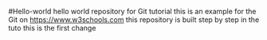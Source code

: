 #Hello-world
hello world repository for Git tutorial
this is an example for the Git on https://www.w3schools.com
this repository is built step by step in the tuto
this is the first change
